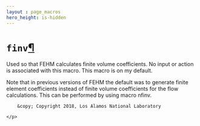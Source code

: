 ```yaml
---
layout : page_macros
hero_height: is-hidden
---
```


<h1><code class="docutils literal notranslate"><span class="pre">finv</span></code><a class="headerlink" href="#finv" title="Permalink to this headline">¶</a></h1>
<p>Used so that FEHM calculates finite volume coefficients. No input or action is associated with this macro. This macro is on my default.</p>
<p>Note that in previous versions of FEHM the default was to generate finite element coefficients instead of finite volume coefficients for the flow calculations. This can be performed by using macro nfinv.</p>
  <div role="contentinfo">
    <p>
        
        &copy; Copyright 2018, Los Alamos National Laboratory

    </p>
  </div>